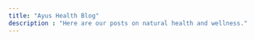 ```yaml
---
title: "Ayus Health Blog"
description : "Here are our posts on natural health and wellness."
---
```

